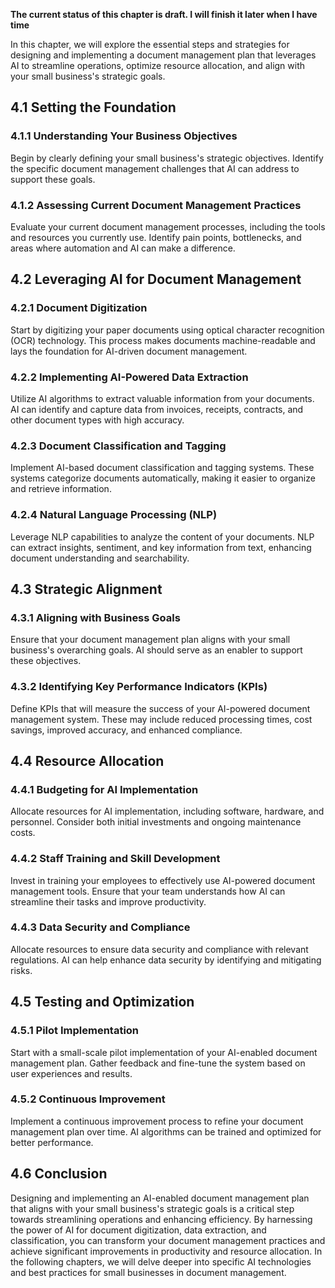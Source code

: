 **The current status of this chapter is draft. I will finish it later when I have time**

In this chapter, we will explore the essential steps and strategies for designing and implementing a document management plan that leverages AI to streamline operations, optimize resource allocation, and align with your small business's strategic goals.

4.1 Setting the Foundation
--------------------------

### 4.1.1 Understanding Your Business Objectives

Begin by clearly defining your small business's strategic objectives. Identify the specific document management challenges that AI can address to support these goals.

### 4.1.2 Assessing Current Document Management Practices

Evaluate your current document management processes, including the tools and resources you currently use. Identify pain points, bottlenecks, and areas where automation and AI can make a difference.

4.2 Leveraging AI for Document Management
-----------------------------------------

### 4.2.1 Document Digitization

Start by digitizing your paper documents using optical character recognition (OCR) technology. This process makes documents machine-readable and lays the foundation for AI-driven document management.

### 4.2.2 Implementing AI-Powered Data Extraction

Utilize AI algorithms to extract valuable information from your documents. AI can identify and capture data from invoices, receipts, contracts, and other document types with high accuracy.

### 4.2.3 Document Classification and Tagging

Implement AI-based document classification and tagging systems. These systems categorize documents automatically, making it easier to organize and retrieve information.

### 4.2.4 Natural Language Processing (NLP)

Leverage NLP capabilities to analyze the content of your documents. NLP can extract insights, sentiment, and key information from text, enhancing document understanding and searchability.

4.3 Strategic Alignment
-----------------------

### 4.3.1 Aligning with Business Goals

Ensure that your document management plan aligns with your small business's overarching goals. AI should serve as an enabler to support these objectives.

### 4.3.2 Identifying Key Performance Indicators (KPIs)

Define KPIs that will measure the success of your AI-powered document management system. These may include reduced processing times, cost savings, improved accuracy, and enhanced compliance.

4.4 Resource Allocation
-----------------------

### 4.4.1 Budgeting for AI Implementation

Allocate resources for AI implementation, including software, hardware, and personnel. Consider both initial investments and ongoing maintenance costs.

### 4.4.2 Staff Training and Skill Development

Invest in training your employees to effectively use AI-powered document management tools. Ensure that your team understands how AI can streamline their tasks and improve productivity.

### 4.4.3 Data Security and Compliance

Allocate resources to ensure data security and compliance with relevant regulations. AI can help enhance data security by identifying and mitigating risks.

4.5 Testing and Optimization
----------------------------

### 4.5.1 Pilot Implementation

Start with a small-scale pilot implementation of your AI-enabled document management plan. Gather feedback and fine-tune the system based on user experiences and results.

### 4.5.2 Continuous Improvement

Implement a continuous improvement process to refine your document management plan over time. AI algorithms can be trained and optimized for better performance.

4.6 Conclusion
--------------

Designing and implementing an AI-enabled document management plan that aligns with your small business's strategic goals is a critical step towards streamlining operations and enhancing efficiency. By harnessing the power of AI for document digitization, data extraction, and classification, you can transform your document management practices and achieve significant improvements in productivity and resource allocation. In the following chapters, we will delve deeper into specific AI technologies and best practices for small businesses in document management.
